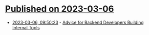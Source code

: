 # [Published on 2023-03-06](index.md)

* [2023-03-06, 09:50:23](https://lobste.rs/s/xpacob/advice_for_backend_developers_building) - [Advice for Backend Developers Building Internal Tools](https://www.appsmith.com/blog/advice-for-backend-developers-building-internal-tools)
